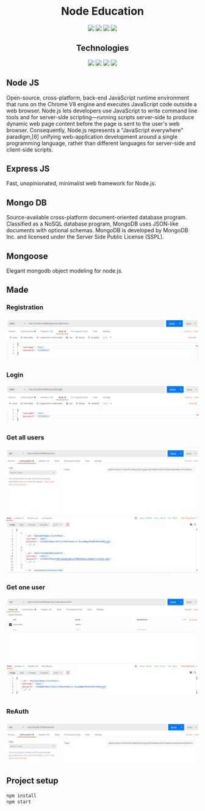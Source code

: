 <h1 align="center">Node Education</h1>

<p align="center">

<img src="https://img.shields.io/github/issues/vova3500/node-task" >
<img src="https://img.shields.io/github/forks/vova3500/node-task">
<img src="https://img.shields.io/github/stars/vova3500/node-task">
<img src="https://img.shields.io/github/license/vova3500/node-task">

</p>

<h2 align="center">Technologies</h2>

<p align="center">

<img src="https://img.shields.io/badge/-Node%20JS-blue">
<img src="https://img.shields.io/badge/-Express%20JS-yellow">
<img src="https://img.shields.io/badge/-Mongo%20DB-grean">
<img src="https://img.shields.io/badge/-Mongoose-blueviolet">

</p>

<h2>Node JS</h2>
<p>Open-source, cross-platform, back-end JavaScript runtime environment that runs on the Chrome V8 engine and executes JavaScript code outside a web browser. Node.js lets developers use JavaScript to write command line tools and for server-side scripting—running scripts server-side to produce dynamic web page content before the page is sent to the user's web browser. Consequently, Node.js represents a "JavaScript everywhere" paradigm,[6] unifying web-application development around a single programming language, rather than different languages for server-side and client-side scripts.</p>

<h2>Express JS</h2>
<p>Fast, unopinionated, minimalist web framework for Node.js.</p>

<h2>Mongo DB</h2>
<p>Source-available cross-platform document-oriented database program. Classified as a NoSQL database program, MongoDB uses JSON-like documents with optional schemas. MongoDB is developed by MongoDB Inc. and licensed under the Server Side Public License (SSPL).</p>

<h2>Mongoose</h2>
<p>Elegant mongodb object modeling for node.js.</p>

<h2>Made</h2>
<h3>Registration</h3>

![Registration](readme/registration.png "Registration")

<h3>Login</h3>

![Login](readme/login.png "Login")

<h3>Get all users</h3>

![GetUsers](readme/getUsers.png "GetUsers")

<h3>Get one user</h3>

![GetUser](readme/getUser.png "GetUser")

<h3>ReAuth</h3>

![ReAuth](readme/reAuth.png "ReAuth")

<h2>Project setup</h2>

```
npm install
npm start
```

